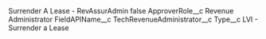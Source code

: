 <?xml version="1.0" encoding="UTF-8"?>
<CustomMetadata xmlns="http://soap.sforce.com/2006/04/metadata" xmlns:xsi="http://www.w3.org/2001/XMLSchema-instance" xmlns:xsd="http://www.w3.org/2001/XMLSchema">
    <label>Surrender A Lease - RevAssurAdmin</label>
    <protected>false</protected>
    <values>
        <field>ApproverRole__c</field>
        <value xsi:type="xsd:string">Revenue Administrator</value>
    </values>
    <values>
        <field>FieldAPIName__c</field>
        <value xsi:type="xsd:string">TechRevenueAdministrator__c</value>
    </values>
    <values>
        <field>Type__c</field>
        <value xsi:type="xsd:string">LVI - Surrender a Lease</value>
    </values>
</CustomMetadata>
